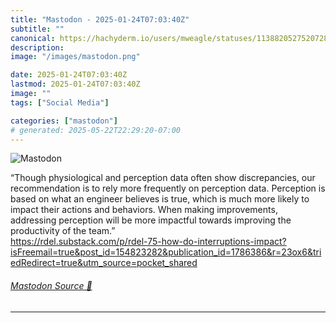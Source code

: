 ```yaml
---
title: "Mastodon - 2025-01-24T07:03:40Z"
subtitle: ""
canonical: https://hachyderm.io/users/mweagle/statuses/113882052752072886
description:
image: "/images/mastodon.png"

date: 2025-01-24T07:03:40Z
lastmod: 2025-01-24T07:03:40Z
image: ""
tags: ["Social Media"]

categories: ["mastodon"]
# generated: 2025-05-22T22:29:20-07:00
---
```

![Mastodon](/images/mastodon.png)

<p>“Though physiological and perception data often show discrepancies, our recommendation is to rely more frequently on perception data. Perception is based on what an engineer believes is true, which is much more likely to impact their actions and behaviors. When making improvements, addressing perception will be more impactful towards improving the productivity of the team.”<br /><a href="https://rdel.substack.com/p/rdel-75-how-do-interruptions-impact?isFreemail=true&amp;post_id=154823282&amp;publication_id=1786386&amp;r=23ox6&amp;triedRedirect=true&amp;utm_source=pocket_shared" target="_blank" rel="nofollow noopener noreferrer" translate="no"><span class="invisible">https://</span><span class="ellipsis">rdel.substack.com/p/rdel-75-ho</span><span class="invisible">w-do-interruptions-impact?isFreemail=true&amp;post_id=154823282&amp;publication_id=1786386&amp;r=23ox6&amp;triedRedirect=true&amp;utm_source=pocket_shared</span></a></p>


###### [Mastodon Source 🐘](https://hachyderm.io/@mweagle/113882052752072886)

___
